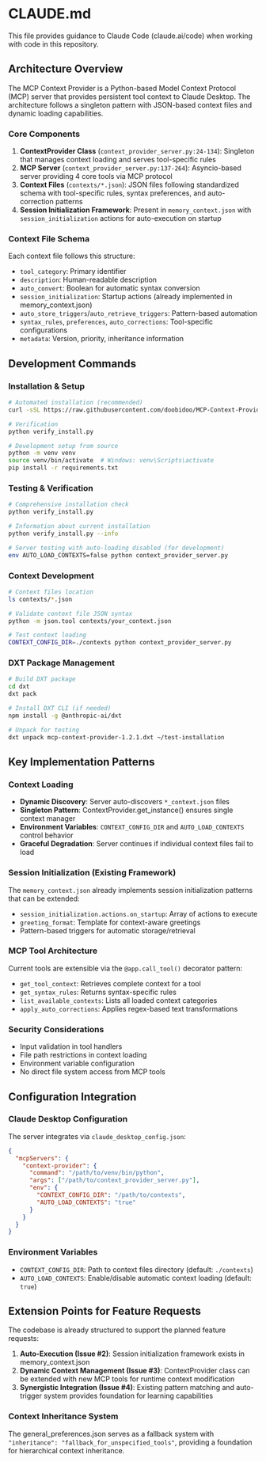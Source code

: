 # CLAUDE.md

This file provides guidance to Claude Code (claude.ai/code) when working with code in this repository.

## Architecture Overview

The MCP Context Provider is a Python-based Model Context Protocol (MCP) server that provides persistent tool context to Claude Desktop. The architecture follows a singleton pattern with JSON-based context files and dynamic loading capabilities.

### Core Components

1. **ContextProvider Class** (`context_provider_server.py:24-134`): Singleton that manages context loading and serves tool-specific rules
2. **MCP Server** (`context_provider_server.py:137-264`): Asyncio-based server providing 4 core tools via MCP protocol
3. **Context Files** (`contexts/*.json`): JSON files following standardized schema with tool-specific rules, syntax preferences, and auto-correction patterns
4. **Session Initialization Framework**: Present in `memory_context.json` with `session_initialization` actions for auto-execution on startup

### Context File Schema

Each context file follows this structure:
- `tool_category`: Primary identifier
- `description`: Human-readable description
- `auto_convert`: Boolean for automatic syntax conversion
- `session_initialization`: Startup actions (already implemented in memory_context.json)
- `auto_store_triggers`/`auto_retrieve_triggers`: Pattern-based automation
- `syntax_rules`, `preferences`, `auto_corrections`: Tool-specific configurations
- `metadata`: Version, priority, inheritance information

## Development Commands

### Installation & Setup
```bash
# Automated installation (recommended)
curl -sSL https://raw.githubusercontent.com/doobidoo/MCP-Context-Provider/main/install.sh | bash

# Verification
python verify_install.py

# Development setup from source
python -m venv venv
source venv/bin/activate  # Windows: venv\Scripts\activate
pip install -r requirements.txt
```

### Testing & Verification
```bash
# Comprehensive installation check
python verify_install.py

# Information about current installation
python verify_install.py --info

# Server testing with auto-loading disabled (for development)
env AUTO_LOAD_CONTEXTS=false python context_provider_server.py
```

### Context Development
```bash
# Context files location
ls contexts/*.json

# Validate context file JSON syntax
python -m json.tool contexts/your_context.json

# Test context loading
CONTEXT_CONFIG_DIR=./contexts python context_provider_server.py
```

### DXT Package Management
```bash
# Build DXT package
cd dxt
dxt pack

# Install DXT CLI (if needed)
npm install -g @anthropic-ai/dxt

# Unpack for testing
dxt unpack mcp-context-provider-1.2.1.dxt ~/test-installation
```

## Key Implementation Patterns

### Context Loading
- **Dynamic Discovery**: Server auto-discovers `*_context.json` files
- **Singleton Pattern**: ContextProvider.get_instance() ensures single context manager
- **Environment Variables**: `CONTEXT_CONFIG_DIR` and `AUTO_LOAD_CONTEXTS` control behavior
- **Graceful Degradation**: Server continues if individual context files fail to load

### Session Initialization (Existing Framework)
The `memory_context.json` already implements session initialization patterns that can be extended:
- `session_initialization.actions.on_startup`: Array of actions to execute
- `greeting_format`: Template for context-aware greetings
- Pattern-based triggers for automatic storage/retrieval

### MCP Tool Architecture
Current tools are extensible via the `@app.call_tool()` decorator pattern:
- `get_tool_context`: Retrieves complete context for a tool
- `get_syntax_rules`: Returns syntax-specific rules
- `list_available_contexts`: Lists all loaded context categories
- `apply_auto_corrections`: Applies regex-based text transformations

### Security Considerations
- Input validation in tool handlers
- File path restrictions in context loading
- Environment variable configuration
- No direct file system access from MCP tools

## Configuration Integration

### Claude Desktop Configuration
The server integrates via `claude_desktop_config.json`:
```json
{
  "mcpServers": {
    "context-provider": {
      "command": "/path/to/venv/bin/python",
      "args": ["/path/to/context_provider_server.py"],
      "env": {
        "CONTEXT_CONFIG_DIR": "/path/to/contexts",
        "AUTO_LOAD_CONTEXTS": "true"
      }
    }
  }
}
```

### Environment Variables
- `CONTEXT_CONFIG_DIR`: Path to context files directory (default: `./contexts`)
- `AUTO_LOAD_CONTEXTS`: Enable/disable automatic context loading (default: `true`)

## Extension Points for Feature Requests

The codebase is already structured to support the planned feature requests:

1. **Auto-Execution (Issue #2)**: Session initialization framework exists in memory_context.json
2. **Dynamic Context Management (Issue #3)**: ContextProvider class can be extended with new MCP tools for runtime context modification
3. **Synergistic Integration (Issue #4)**: Existing pattern matching and auto-trigger system provides foundation for learning capabilities

### Context Inheritance System
The general_preferences.json serves as a fallback system with `"inheritance": "fallback_for_unspecified_tools"`, providing a foundation for hierarchical context inheritance.